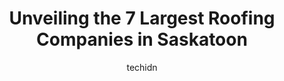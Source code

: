 ---
layout: ampstory
image: https://i0.wp.com/www.auto.or.id/wp-content/uploads/2023/06/horizon-roofing-0-saskatoon-1686324792.png?resize=640,853
author: techidn
featured: false
description: Saskatoon, Saskatchewan, Canada is a haven for Roofing Companies enthusiasts, boasting an impressive array of 7 top-notch establishments. Whether youre a seasoned connoisseur or simply curi
title: Unveiling the 7 Largest Roofing Companies in Saskatoon
cover:
   title: Unveiling the 7 Largest Roofing Companies in Saskatoon
   subtitle: AUTO.OR.ID
   background: https://www.auto.or.id/wp-content/uploads/2023/06/horizon-roofing-0-saskatoon-1686324792.png

pages: 
 - layout: thirds
   top: <h1>#1 Riptide Roofing</h1>
   bottom: "<p>I called Riptide after another company gave me an inflated quote. They sent me a reasonable quote immediately, which I accepted and they had the job done within 24 hours.</p>"
   background: https://www.auto.or.id/wp-content/uploads/2023/06/horizon-roofing-1-saskatoon-1686324794.jpeg
   backgroundblur: true
 - layout: thirds
   top: <h1>#2 Go2Guys Inc</h1>
   bottom: "<p>Millar Ave Unit 5, Saskatoon, SK S7P 0A3, Canada</p>"
   background: https://www.auto.or.id/wp-content/uploads/2023/06/horizon-roofing-2-saskatoon-1686324795.jpeg
   cta:
      link: https://www.auto.or.id/unveiling-the-7-largest-roofing-companies-in-saskatoon/
      text: Unveiling the 7 Largest Roofing Companies in Saskatoon
 - layout: thirds
   top: <h1>#3 SW Roofing</h1>
   bottom: "<p>1806 Park Ave, Saskatoon, SK S7H 2P5, Canada</p>"
   background: https://images.unsplash.com/photo-1598870113763-84b6f70c0fb3?ixlib=rb-4.0.3&ixid=MnwxMjA3fDB8MHxwaG90by1wYWdlfHx8fGVufDB8fHx8&auto=format&fit=crop&w=640&h=853&q=80
   cta:
      link: https://www.auto.or.id/unveiling-the-7-largest-roofing-companies-in-saskatoon/
      text: Unveiling the 7 Largest Roofing Companies in Saskatoon
 - layout: thirds
   top: <h1>#4 Great Canadian Roofing & Siding</h1>
   bottom: "<p>615 Haskamp St #3, Saskatoon, SK S7L 6C7, Canada</p>"
   background: https://images.unsplash.com/photo-1574524096791-2ae09c406788?ixlib=rb-4.0.3&ixid=MnwxMjA3fDB8MHxwaG90by1wYWdlfHx8fGVufDB8fHx8&auto=format&fit=crop&w=640&h=853&q=80
   cta:
      link: https://www.auto.or.id/unveiling-the-7-largest-roofing-companies-in-saskatoon/
      text: Unveiling the 7 Largest Roofing Companies in Saskatoon
 - layout: thirds
   top: <h1>#5 Wintringham Roofing</h1>
   bottom: "<p>97 Rupert Dr, Saskatoon, SK S7K 1B1, Canada</p>"
   background: https://images.unsplash.com/photo-1494976388531-d1058494cdd8?ixlib=rb-4.0.3&ixid=MnwxMjA3fDB8MHxwaG90by1wYWdlfHx8fGVufDB8fHx8&auto=format&fit=crop&w=640&h=853&q=80
   cta:
      link: https://www.auto.or.id/unveiling-the-7-largest-roofing-companies-in-saskatoon/
      text: Unveiling the 7 Largest Roofing Companies in Saskatoon
 - layout: thirds
   top: <h1>#6 Mex Roofing and Eavestroughing inc.</h1>
   bottom: "<p>819 60 St E #2, Saskatoon, SK S7P 0A9, Canada</p>"
   background: https://images.unsplash.com/photo-1580014317999-e9f1936787a5?ixlib=rb-4.0.3&ixid=MnwxMjA3fDB8MHxwaG90by1wYWdlfHx8fGVufDB8fHx8&auto=format&fit=crop&w=640&h=853&q=80
   cta:
      link: https://www.auto.or.id/unveiling-the-7-largest-roofing-companies-in-saskatoon/
      text: Unveiling the 7 Largest Roofing Companies in Saskatoon
 - layout: thirds
   top: <h1>#7 Scott Roofing Inc</h1>
   bottom: "<p>835C 60 St E, Saskatoon, SK S7K 5Z7, Canada</p>"
   background: https://images.unsplash.com/photo-1578659242540-6f036471ca61?ixlib=rb-4.0.3&ixid=MnwxMjA3fDB8MHxwaG90by1wYWdlfHx8fGVufDB8fHx8&auto=format&fit=crop&w=640&h=853&q=80
   cta:
      link: https://www.auto.or.id/unveiling-the-7-largest-roofing-companies-in-saskatoon/
      text: Unveiling the 7 Largest Roofing Companies in Saskatoon
 - layout: thirds
   middle: Continue reading...
   background: https://images.unsplash.com/photo-1517672651691-24622a91b550?ixlib=rb-4.0.3&ixid=MnwxMjA3fDB8MHxwaG90by1wYWdlfHx8fGVufDB8fHx8&auto=format&fit=crop&w=640&h=853&q=80
   cta:
      link: https://www.auto.or.id/unveiling-the-7-largest-roofing-companies-in-saskatoon/
      text: Unveiling the 7 Largest Roofing Companies in Saskatoon

---